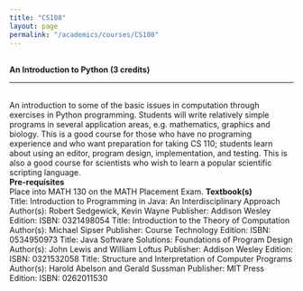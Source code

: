 ```yaml
---
title: "CS108"
layout: page
permalink: "/academics/courses/CS108"
---
```




\
**An Introduction to Python (3 credits)**

---

\
An introduction to some of the basic issues in computation through exercises in Python programming. Students will write relatively simple programs in several application areas, e.g. mathematics, graphics and biology. This is a good course for those who have no programing experience and who want preparation for taking CS 110; students learn about using an editor, program design, implementation, and testing. This is also a good course for scientists who wish to learn a popular scientific scripting language.
\
**Pre-requisites**
\
Place into MATH 130 on the MATH Placement Exam.
**Textbook(s)**
\
Title: Introduction to Programming in Java: An Interdisciplinary Approach
Author(s): Robert Sedgewick, Kevin Wayne
Publisher: Addison Wesley
Edition:
ISBN: 0321498054
Title: Introduction to the Theory of Computation
Author(s): Michael Sipser
Publisher: Course Technology
Edition:
ISBN: 0534950973
Title: Java Software Solutions: Foundations of Program Design
Author(s): John Lewis and William Loftus
Publisher: Addison Wesley
Edition:
ISBN: 0321532058
Title: Structure and Interpretation of Computer Programs
Author(s): Harold Abelson and Gerald Sussman
Publisher: MIT Press
Edition:
ISBN: 0262011530
